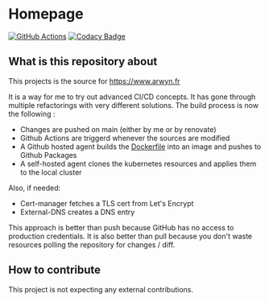 # Homepage

[![GitHub Actions](https://img.shields.io/endpoint.svg?url=https%3A%2F%2Factions-badge.atrox.dev%2Farwynfr%2Fhomepage%2Fbadge)](https://actions-badge.atrox.dev/arwynfr/homepage/goto)
[![Codacy Badge](https://api.codacy.com/project/badge/Grade/57151d564ff64ab4852a45be92a2c6f9)](https://app.codacy.com/gh/ArwynFr/homepage?utm_source=github.com&utm_medium=referral&utm_content=ArwynFr/homepage&utm_campaign=Badge_Grade_Settings)

## What is this repository about

This projects is the source for <https://www.arwyn.fr>

It is a way for me to try out advanced CI/CD concepts.
It has gone through multiple refactorings with very different solutions.
The build process is now the following :

- Changes are pushed on main (either by me or by renovate)
- Github Actions are triggerd whenever the sources are modified
- A Github hosted agent builds the [Dockerfile](/src/Dockerfile) into an image and pushes to Github Packages
- A self-hosted  agent clones the kubernetes resources and applies them to the local cluster

Also, if needed:

- Cert-manager fetches a TLS cert from Let's Encrypt
- External-DNS creates a DNS entry

This approach is better than push because GitHub has no access to production credentials. It is also better than pull because you don't waste resources polling the repository for changes / diff.

## How to contribute

This project is not expecting any external contributions.
